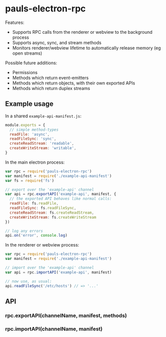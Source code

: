# pauls-electron-rpc

Features:

 - Supports RPC calls from the renderer or webview to the background process
 - Supports async, sync, and stream methods
 - Monitors renderer/webview lifetime to automatically release memory (eg open streams)

Possible future additions:

 - Permissions
 - Methods which return event-emitters
 - Methods which return objects, with their own exported APIs
 - Methods which return duplex streams

## Example usage

In a shared `example-api-manifest.js`:

```js
module.exports = {
  // simple method-types
  readFile: 'async',
  readFileSync: 'sync',
  createReadStream: 'readable',
  createWriteStream: 'writable',
}
```

In the main electron process:

```js
var rpc = require('pauls-electron-rpc')
var manifest = require('./example-api-manifest')
var fs = require('fs')

// export over the 'example-api' channel
var api = rpc.exportAPI('example-api', manifest, {
  // the exported API behaves like normal calls:
  readFile: fs.readFile,
  readFileSync: fs.readFileSync,
  createReadStream: fs.createReadStream,
  createWriteStream: fs.createWriteStream
})

// log any errors
api.on('error', console.log)
```

In the renderer or webview process:

```js
var rpc = require('pauls-electron-rpc')
var manifest = require('./example-api-manifest')

// import over the 'example-api' channel
var api = rpc.importAPI('example-api', manifest)

// now use, as usual:
api.readFileSync('/etc/hosts') // => '...'
```

## API

### rpc.exportAPI(channelName, manifest, methods)

### rpc.importAPI(channelName, manifest)